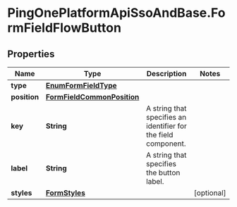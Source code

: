 # PingOnePlatformApiSsoAndBase.FormFieldFlowButton

## Properties

Name | Type | Description | Notes
------------ | ------------- | ------------- | -------------
**type** | [**EnumFormFieldType**](EnumFormFieldType.md) |  | 
**position** | [**FormFieldCommonPosition**](FormFieldCommonPosition.md) |  | 
**key** | **String** | A string that specifies an identifier for the field component. | 
**label** | **String** | A string that specifies the button label. | 
**styles** | [**FormStyles**](FormStyles.md) |  | [optional] 


